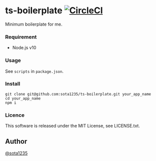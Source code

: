 ts-boilerplate [![CircleCI](https://circleci.com/gh/sota1235/ts-boilerplate/tree/master.svg?style=svg)](https://circleci.com/gh/sota1235/ts-boilerplate/tree/master)
====

Minimum boilerplate for me.

### Requirement

- Node.js v10

### Usage

See `scripts` in `package.json`.

### Install

```
git clone git@github.com:sota1235/ts-boilerplate.git your_app_name
cd your_app_name
npm i
```

### Licence

This software is released under the MIT License, see LICENSE.txt.

## Author

[@sota1235](https://github.com/sota1235)
